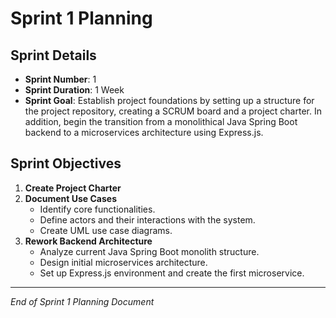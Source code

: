 # Sprint 1 Planning

## Sprint Details
- **Sprint Number**: 1
- **Sprint Duration**: 1 Week
- **Sprint Goal**: Establish project foundations by setting up a structure for the project repository, creating a SCRUM board and a project charter.
  In addition, begin the transition from a monolithical Java Spring Boot backend to a microservices architecture using Express.js.

## Sprint Objectives
1. **Create Project Charter**
2. **Document Use Cases**
   - Identify core functionalities.
   - Define actors and their interactions with the system.
   - Create UML use case diagrams.
3. **Rework Backend Architecture**
   - Analyze current Java Spring Boot monolith structure.
   - Design initial microservices architecture.
   - Set up Express.js environment and create the first microservice.
---
*End of Sprint 1 Planning Document*

